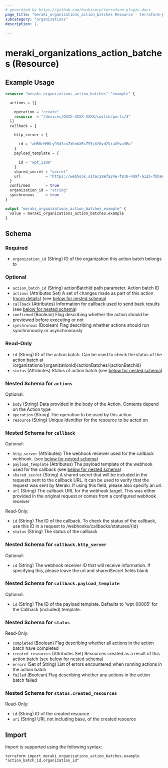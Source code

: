 ```yaml
---
# generated by https://github.com/hashicorp/terraform-plugin-docs
page_title: "meraki_organizations_action_batches Resource - terraform-provider-meraki"
subcategory: "organizations"
description: |-
  
---
```


# meraki_organizations_action_batches (Resource)



## Example Usage

```terraform
resource "meraki_organizations_action_batches" "example" {

  actions = [{

    operation = "create"
    resource  = "/devices/QXXX-XXXX-XXXX/switch/ports/3"
  }]
  callback = {

    http_server = {

      id = "aHR0cHM6Ly93d3cuZXhhbXBsZS5jb20vd2ViaG9va3M="
    }
    payload_template = {

      id = "wpt_2100"
    }
    shared_secret = "secret"
    url           = "https://webhook.site/28efa24e-f830-4d9f-a12b-fbb9e5035031"
  }
  confirmed       = true
  organization_id = "string"
  synchronous     = true
}

output "meraki_organizations_action_batches_example" {
  value = meraki_organizations_action_batches.example
}
```

<!-- schema generated by tfplugindocs -->
## Schema

### Required

- `organization_id` (String) ID of the organization this action batch belongs to

### Optional

- `action_batch_id` (String) actionBatchId path parameter. Action batch ID
- `actions` (Attributes Set) A set of changes made as part of this action (<a href='https://developer.cisco.com/meraki/api/#/rest/guides/action-batches/'>more details</a>) (see [below for nested schema](#nestedatt--actions))
- `callback` (Attributes) Information for callback used to send back results (see [below for nested schema](#nestedatt--callback))
- `confirmed` (Boolean) Flag describing whether the action should be previewed before executing or not
- `synchronous` (Boolean) Flag describing whether actions should run synchronously or asynchronously

### Read-Only

- `id` (String) ID of the action batch. Can be used to check the status of the action batch at /organizations/{organizationId}/actionBatches/{actionBatchId}
- `status` (Attributes) Status of action batch (see [below for nested schema](#nestedatt--status))

<a id="nestedatt--actions"></a>
### Nested Schema for `actions`

Optional:

- `body` (String) Data provided in the body of the Action. Contents depend on the Action type
- `operation` (String) The operation to be used by this action
- `resource` (String) Unique identifier for the resource to be acted on


<a id="nestedatt--callback"></a>
### Nested Schema for `callback`

Optional:

- `http_server` (Attributes) The webhook receiver used for the callback webhook. (see [below for nested schema](#nestedatt--callback--http_server))
- `payload_template` (Attributes) The payload template of the webhook used for the callback (see [below for nested schema](#nestedatt--callback--payload_template))
- `shared_secret` (String) A shared secret that will be included in the requests sent to the callback URL. It can be used to verify that the request was sent by Meraki. If using this field, please also specify an url.
- `url` (String) The callback URL for the webhook target. This was either provided in the original request or comes from a configured webhook receiver

Read-Only:

- `id` (String) The ID of the callback. To check the status of the callback, use this ID in a request to /webhooks/callbacks/statuses/{id}
- `status` (String) The status of the callback

<a id="nestedatt--callback--http_server"></a>
### Nested Schema for `callback.http_server`

Optional:

- `id` (String) The webhook receiver ID that will receive information. If specifying this, please leave the url and sharedSecret fields blank.


<a id="nestedatt--callback--payload_template"></a>
### Nested Schema for `callback.payload_template`

Optional:

- `id` (String) The ID of the payload template. Defaults to 'wpt_00005' for the Callback (included) template.



<a id="nestedatt--status"></a>
### Nested Schema for `status`

Read-Only:

- `completed` (Boolean) Flag describing whether all actions in the action batch have completed
- `created_resources` (Attributes Set) Resources created as a result of this action batch (see [below for nested schema](#nestedatt--status--created_resources))
- `errors` (Set of String) List of errors encountered when running actions in the action batch
- `failed` (Boolean) Flag describing whether any actions in the action batch failed

<a id="nestedatt--status--created_resources"></a>
### Nested Schema for `status.created_resources`

Read-Only:

- `id` (String) ID of the created resource
- `uri` (String) URI, not including base, of the created resource

## Import

Import is supported using the following syntax:

```shell
terraform import meraki_organizations_action_batches.example "action_batch_id,organization_id"
```
